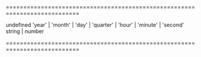 <!--**
/*-------------------------------------------
    Auto-generated file. Do not modify.
-------------------------------------------

**-->
===========================================================================
<!--default-->undefined<!--/default-->
<!--acceptValues-->'year' | 'month' | 'day' | 'quarter' | 'hour' | 'minute' | 'second'<!--/acceptValues-->
<!--type-->string | number<!--/type-->
===========================================================================

<!--shortDescription-->

<!--/shortDescription-->

<!--fullDescription-->

<!--/fullDescription-->
